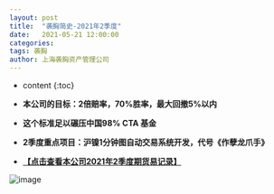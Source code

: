 ```yaml
---
layout: post
title:  "袭胸简史-2021年2季度"
date:   2021-05-21 12:00:00
categories: 
tags: 袭胸
author: 上海袭胸资产管理公司
---
```


* content
{:toc}


* **本公司的目标：2倍赔率，70%胜率，最大回撤5%以内**
* **这个标准足以碾压中国98% CTA 基金**
* **2季度重点项目：沪镍1分钟图自动交易系统开发，代号《作孽龙爪手》**
* **[【点击查看本公司2021年2季度期货易记录】](https://github.com/hhtc2050/hhtc2050.github.io/blob/master/_posts/2021-05-21-2jidu.txt)**

![image](https://pic2.zhimg.com/v2-7b99bf4747451ce026a23667dfedafc0_1440w.jpg?source=172ae18b)
